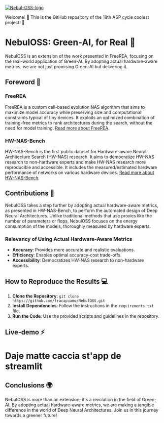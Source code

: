 <a href="https://ibb.co/gTkPrng"><img src="https://i.ibb.co/C7RMwr0/Nebul-OSS-logo.png" alt="Nebul-OSS-logo" border="0"></a>

Welcome! 👋 This is the GitHub repository of the 18th ASP cycle coolest project! 🚀

# NebulOSS: Green-AI, for Real 🌿
NebulOSS is an extension of the work presented in FreeREA, focusing on the real-world application of Green-AI. By adopting actual hardware-aware metrics, we are not just promising Green-AI but delivering it.

## Foreword 📝

### FreeREA
FreeREA is a custom cell-based evolution NAS algorithm that aims to maximize model accuracy while preserving size and computational constraints typical of tiny devices. It exploits an optimized combination of training-free metrics to rank architectures during the search, without the need for model training. [Read more about FreeREA](https://arxiv.org/abs/2207.05135).

### HW-NAS-Bench
HW-NAS-Bench is the first public dataset for Hardware-aware Neural Architecture Search (HW-NAS) research. It aims to democratize HW-NAS research to non-hardware experts and make HW-NAS research more reproducible and accessible. It includes the measured/estimated hardware performance of networks on various hardware devices. [Read more about HW-NAS-Bench](https://arxiv.org/abs/2103.10584).

## Contributions 🌟
NebulOSS takes a step further by adopting actual hardware-aware metrics, as presented in HW-NAS-Bench, to perform the automated design of Deep Neural Architectures. Unlike traditional methods that use proxies like the number of parameters or flops, NebulOSS focuses on the energy consumption of the models, thoroughly measured by hardware experts.

### Relevancy of Using Actual Hardware-Aware Metrics
- **Accuracy**: Provides more accurate and realistic evaluations.
- **Efficiency**: Enables optimal accuracy-cost trade-offs.
- **Accessibility**: Democratizes HW-NAS research to non-hardware experts.

## How to Reproduce the Results 💻
1. **Clone the Repository**: `git clone https://github.com/fracapuano/NebulOSS.git`
2. **Install Dependencies**: Follow the instructions in the `requirements.txt` file.
3. **Run the Code**: Use the provided scripts and guidelines in the repository.

## Live-demo ⚡
# Daje matte caccia st'app de streamlit

## Conclusions 🌍
NebulOSS is more than an extension; it's a revolution in the field of Green-AI. By adopting actual hardware-aware metrics, we are making a tangible difference in the world of Deep Neural Architectures. Join us in this journey towards a greener future!
